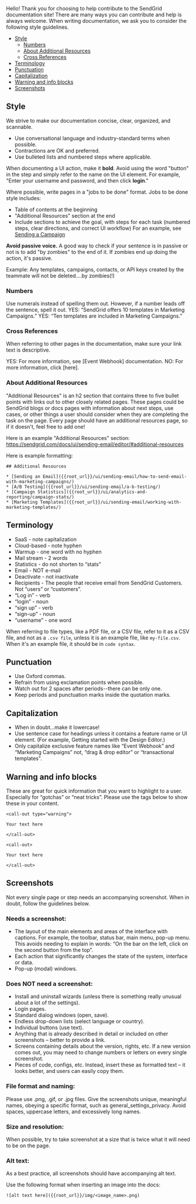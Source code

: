 Hello! Thank you for choosing to help contribute to the SendGrid documentation site! There are many ways you can contribute and help is always welcome.  When writing documentation, we ask you to consider the following style guidelines.

* [Style](#style)
    * [Numbers](#numbers)
    * [About Additional Resources](#about-additional-resources)
    * [Cross References](#cross-references)
* [Terminology](#terminology)
* [Punctuation](#punctuation)
* [Capitalization](#capitalization)
* [Warning and info blocks](#warning-and-info-blocks)
* [Screenshots](#screenshots)


<a name="style"></a>
## Style

We strive to make our documentation concise, clear, organized, and scannable.

* Use conversational language and industry-standard terms when possible.
* Contractions are OK and preferred.
* Use bulleted lists and numbered steps where applicable.

When documenting a UI action, make it **bold**. Avoid using the word "button" in the step and simply refer to the name on the UI element.
    For example, "Enter your username and password, and then click **login**."

Where possible, write pages in a "jobs to be done" format. Jobs to be done style includes:

* Table of contents at the beginning
* "Additional Resources" section at the end
* Include sections to achieve the goal, with steps for each task (numbered steps, clear directions, and correct UI workflow)
	For an example, see [Sending a Campaign]({{root_url}}/ui/sending-email/how-to-send-email-with-marketing-campaigns/)

**Avoid passive voice.** A good way to check if your sentence is in passive or not is to add "by zombies" to the end of it. If zombies end up doing the action, it's passive.

Example: Any templates, campaigns, contacts, or API keys created by the teammate will not be deleted....by zombies(!)

<a name="numbers"></a>
### Numbers

Use numerals instead of spelling them out. However, if a number leads off the sentence, spell it out.
YES: “SendGrid offers 10 templates in Marketing Campaigns.”
YES: “Ten templates are included in Marketing Campaigns.”

<a name="cross references"></a>
### Cross References

When referring to other pages in the documentation, make sure your link text is descriptive.

YES: For more information, see [Event Webhook] documentation.
NO: For more information, click [here].

<a name="about-additional-resources"></a>
### About Additional Resources

"Additional Resources" is an h2 section that contains three to five bullet points with links out to other closely related pages. These pages could be SendGrid blogs or docs pages with information about next steps, use cases, or other things a user should consider when they are completing the task on the page. Every page should have an additional resources page, so if it doesn't, feel free to add one!

Here is an example "Additional Resources" section: https://sendgrid.com/docs/ui/sending-email/editor/#additional-resources

Here is example formatting:

```
## Additional Resources

* [Sending an Email]({{root_url}}/ui/sending-email/how-to-send-email-with-marketing-campaigns/)
* [A/B Testing]({{root_url}}/ui/sending-email/a-b-testing/)
* [Campaign Statistics]({{root_url}}/ui/analytics-and-reporting/campaign-stats/)
* [Marketing Templates]({{root_url}}/ui/sending-email/working-with-marketing-templates/)
```

<a name="terminology"></a>
## Terminology

* SaaS - note capitalization
* Cloud-based - note hyphen
* Warmup - one word with no hyphen
* Mail stream - 2 words
* Statistics - do not shorten to “stats”
* Email - NOT e-mail
* Deactivate - not inactivate
* Recipients - The people that receive email from SendGrid Customers. Not “users” or “customers”.
* “Log in” - verb
* “login” - noun
* “sign up” - verb
* “sign-up” - noun
* “username” - one word

When referring to file types, like a PDF file, or a CSV file, refer to it as a CSV file, and not as a `.csv file`, unless it is an example file, like `my-file.csv`. When it's an example file, it should be in `code syntax`.

<a name="punctuation"></a>
## Punctuation

* Use Oxford commas.
* Refrain from using exclamation points when possible.
* Watch out for 2 spaces after periods--there can be only one.
* Keep periods and punctuation marks inside the quotation marks.

<a name="capitalization"></a>
## Capitalization

* When in doubt...make it lowercase!
* Use sentence case for headings unless it contains a feature name or UI element. (For example, Getting started with the Design Editor.)
* Only capitalize exclusive feature names like “Event Webhook” and “Marketing Campaigns” not, “drag & drop editor” or “transactional templates".

<a name="warning and info blocks"></a>
## Warning and info blocks

These are great for quick information that you want to highlight to a user. Especially for “gotchas” or “neat tricks”. Please use the tags below to show these in your content.

```
<call-out type="warning">

Your text here

</call-out>
```

```
<call-out>

Your text here

</call-out>

```

<a name="screenshots"></a>
## Screenshots


Not every single page or step needs an accompanying screenshot. When in doubt, follow the guidelines below.

### Needs a screenshot:

* The layout of the main elements and areas of the interface with captions. For example, the toolbar, status bar, main menu, pop-up menu. This avoids needing to explain in words: “On the bar on the left, click on the second button from the top”.
* Each action that significantly changes the state of the system, interface or data.
* Pop-up (modal) windows.

### Does NOT need a screenshot:

* Install and uninstall wizards (unless there is something really unusual about a lot of the settings).
* Login pages.
* Standard dialog windows (open, save).
* Endless drop-down lists (select language or country).
* Individual buttons (use text).
* Anything that is already described in detail or included on other screenshots – better to provide a link.
* Screens containing details about the version, rights, etc. If a new version comes out, you may need to change numbers or letters on every single screenshot.
* Pieces of code, configs, etc. Instead, insert these as formatted text – it looks better, and users can easily copy them.

### File format and naming:

Please use .png, .gif, or .jpg files. Give the screenshots unique, meaningful names, obeying a specific format, such as general_settings_privacy. Avoid spaces, uppercase letters, and excessively long names.

### Size and resolution:

When possible, try to take screenshot at a size that is twice what it will need to be on the page.

### Alt text:

As a best practice, all screenshots should have accompanying alt text.

Use the following format when inserting an image into the docs:

`![alt text here]({{root_url}}/img/<image_name>.png)`

